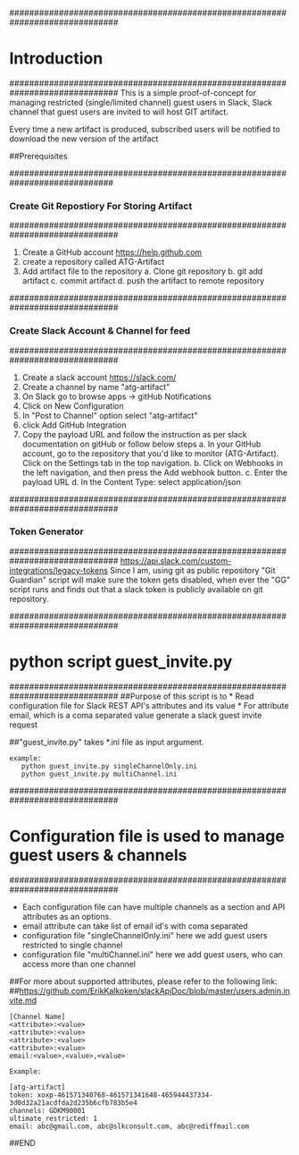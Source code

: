 
##############################################################################
#  Introduction
##############################################################################
This is a simple proof-of-concept for managing restricted (single/limited channel) 
guest users in Slack, Slack channel that guest users are invited to will host 
GIT artifact.

Every time a new artifact is produced, subscribed users will be notified to 
download the new version of the artifact


##Prerequisites

#############################################################################
###  Create Git Repostiory For Storing Artifact
##############################################################################
1. Create a GitHub account https://help.github.com
2. create a repository called ATG-Artifact
3. Add artifact file to the repository
    a. Clone git repository 
    b. git add  artifact 
    c. commit artifact 
    d. push the artifact to remote repository
    

##############################################################################
###  Create Slack Account & Channel for feed
##############################################################################
1. Create a slack account https://slack.com/
2. Create a channel by name "atg-artifact"
3. On Slack go to browse apps -> gitHub Notifications
4. Click on New Configuration
5. In "Post to Channel" option select "atg-artifact"
6. click Add GitHub Integration
7. Copy the payload URL and follow the instruction as per slack documentation on gitHub or follow below steps
    a. In your GitHub account, go to the repository that you'd like to monitor (ATG-Artifact). 
       Click on the Settings tab in the top navigation.
    b. Click on Webhooks in the left navigation, and then press the Add webhook button.
    c. Enter the payload URL
    d. In the Content Type: select application/json

##############################################################################
###  Token Generator    
##############################################################################
https://api.slack.com/custom-integrations/legacy-tokens
Since I am, using git as public repository "Git Guardian" script will make sure the token gets disabled,
when ever the "GG" script runs and finds out that a slack token is publicly available on git repository.

##############################################################################
#  python script guest_invite.py 
##############################################################################
##Purpose of this script is to 
     * Read configuration file for Slack REST API's  attributes and its value
     * For attribute email, which is a coma separated value generate a slack 
	   guest invite request

##"guest_invite.py" takes *.ini file as input argument.

```
example:
   python guest_invite.py singleChannelOnly.ini	
   python guest_invite.py multiChannel.ini
```
##############################################################################
#  Configuration file is used to manage guest users & channels
##############################################################################
* Each configuration file can have multiple channels as a section and
    API attributes as an options.
* email attribute can take list of email id's with coma separated 
* configuration file "singleChannelOnly.ini" here we add guest users restricted to single channel
* configuration file  "multiChannel.ini" here we add guest users, who can access more than 
    one channel

##For more about supported attributes, please refer to the following link:
##https://github.com/ErikKalkoken/slackApiDoc/blob/master/users.admin.invite.md
```	
[Channel Name]
<attribute>:<value>
<attribute>:<value>
<attribute>:<value>
<attribute>:<value>
email:<value>,<value>,<value>

Example:

[atg-artifact]
token: xoxp-461571340768-461571341648-465944437334-3d0d32a21acdfda2d235b6cfb783b5e4    
channels: GDKM90001
ultimate_restricted: 1
email: abc@gmail.com, abc@slkconsult.com, abc@rediffmail.com
```


##END
